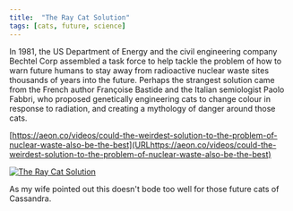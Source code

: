 ```yaml
---
title:  "The Ray Cat Solution"
tags: [cats, future, science]
---
```


In 1981, the US Department of Energy and the civil engineering company Bechtel Corp assembled a task force to help tackle the problem of how to warn future humans to stay away from radioactive nuclear waste sites thousands of years into the future. Perhaps the strangest solution came from the French author Françoise Bastide and the Italian semiologist Paolo Fabbri, who proposed genetically engineering cats to change colour in response to radiation, and creating a mythology of danger around those cats.

[https://aeon.co/videos/could-the-weirdest-solution-to-the-problem-of-nuclear-waste-also-be-the-best](URLhttps://aeon.co/videos/could-the-weirdest-solution-to-the-problem-of-nuclear-waste-also-be-the-best)


[![The Ray Cat Solution](https://i.vimeocdn.com/video/576411498-60c6acd5cf360ce466e1db9fee7aeab6350ae10cb3625076a8a7b1059f7eec8d-d_640)](https://vimeo.com/138843064)

As my wife pointed out this doesn't bode too well for those future cats of Cassandra.